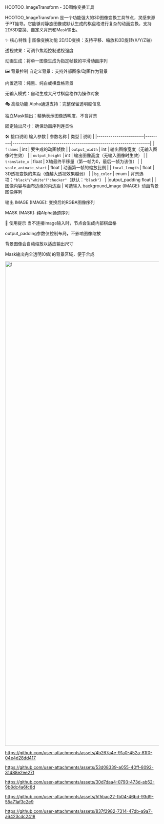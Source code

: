 HOOTOO_ImageTransform - 3D图像变换工具

HOOTOO_ImageTransform 是一个功能强大的3D图像变换工具节点，灵感来源于PT娃导。它能够对静态图像或默认生成的棋盘格进行复杂的动画变换，支持2D/3D变换、自定义背景和Mask输出。

✨ 核心特性
🎨 图像变换功能
2D/3D变换：支持平移、缩放和3D旋转(X/Y/Z轴)

透视效果：可调节焦距控制透视强度

动画生成：将单一图像生成为指定帧数的平滑动画序列

🖼️ 背景控制
自定义背景：支持外部图像/动画作为背景

内置选项：纯黑、纯白或棋盘格背景

无输入模式：自动生成大尺寸棋盘格作为操作对象

🎭 高级功能
Alpha通道支持：完整保留透明度信息

独立Mask输出：精确表示图像透明度，不含背景

固定输出尺寸：确保动画序列连贯性

🛠️ 接口说明
输入参数
| 参数名称               | 类型    | 说明                                                                 |
|------------------------|---------|----------------------------------------------------------------------|
| `frames`               | int     | 要生成的动画帧数                                                    |
| `output_width`         | int     | 输出图像宽度（无输入图像时生效）                                    |
| `output_height`        | int     | 输出图像高度（无输入图像时生效）                                    |
| `translate_x`          | float   | X轴最终平移量（第一帧为0，最后一帧为该值）                          |
| `scale_animate_start`  | float   | 动画第一帧的缩放比例                                                |
| `focal_length`         | float   | 3D透视变换的焦距（值越大透视效果越弱）                              |
| `bg_color`             | enum    | 背景选项：`"black"`/`"white"`/`"checker"`（默认：`"black"`）         |
|output_padding	float	   |         |图像内容与画布边缘的内边距                                        |
可选输入
background_image (IMAGE): 动画背景图像序列

输出
IMAGE (IMAGE): 变换后的RGBA图像序列

MASK (MASK): 纯Alpha通道序列

📌 使用提示
当不连接image输入时，节点会生成内部棋盘格

output_padding参数仅控制布局，不影响图像缩放

背景图像会自动缩放以适应输出尺寸

Mask输出完全透明(0值)的背景区域，便于合成




<img width="1589" alt="1" src="https://github.com/user-attachments/assets/3292ae57-779e-41b2-b03c-55c8127de0b0" />

https://github.com/user-attachments/assets/4b267a4e-91a0-452a-81f0-04e4d28dd417   

https://github.com/user-attachments/assets/53d08339-a055-40ff-8092-31488e2ee27f

https://github.com/user-attachments/assets/30d7daa4-0793-473d-ab52-9b8dc4a6fc8d

https://github.com/user-attachments/assets/5f5bac22-fb04-46bd-93d9-55a71af3c2e9

https://github.com/user-attachments/assets/837f2982-7314-47db-a9a7-a6423cdc2418



